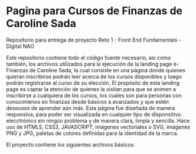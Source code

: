# Pagina para Cursos de Finanzas de Caroline Sada
Repositorio para entrega de proyecto Reto 1 - Front End Fundamentals - Digital NAO

Este repositorio contiene todo el código fuente necesario, asi como también, los archivos utilizados para la ejecución de la landing page e-Finanzas de Caroline Sada, la cual consiste en una página donde quienes quieran inscribirse podrán leer acerca de los cursos disponibles y luego podrán registrarse al curso de su elección.
El propósito de esta landing page es captar la atención de quienes la visitan para que se animen a inscribirse a cualquiera de los cursos, los cuales son para personas con conocimienos en finanzas desde básicos a avanzados y que estén deseosos de aprender aún más.
Esta página fue diseñada de manera responsiva, para poder ser visualizada en cualquier tipo de disponsitivo elecctrónico sin ningún problema y de manera clara, limpia y sencilla. Hace uso de HTML5, CSS3, JAVASCRIPT, imágenes vectoriales o SVG, imágenes PNG y JPG, paletas de colores definidas para la identidad de la marca.

El proyecto contiene los siguientes archivos básicos:
